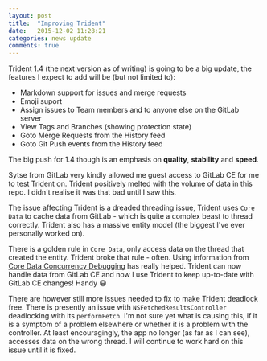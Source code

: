 ```yaml
---
layout: post
title:  "Improving Trident"
date:   2015-12-02 11:28:21
categories: news update
comments: true
---
```

Trident 1.4 (the next version as of writing) is going to be a big update, the features I expect to add will be (but not limited to):

- Markdown support for issues and merge requests
- Emoji suport
- Assign issues to Team members and to anyone else on the GitLab server
- View Tags and Branches (showing protection state)
- Goto Merge Requests from the History feed
- Goto Git Push events from the History feed

The big push for 1.4 though is an emphasis on **quality**, **stability** and **speed**.

Sytse from GitLab very kindly allowed me guest access to GitLab CE for me to test Trident on. Trident positively melted with the volume of data in this repo. I didn't realise it was that bad until I saw this.

The issue affecting Trident is a dreaded threading issue, Trident uses ```Core Data``` to cache data from GitLab - which is quite a complex beast to thread correctly. Trident also has a massive entity model (the biggest I've ever personally worked on).

There is a golden rule in ```Core Data```, only access data on the thread that created the entity. Trident broke that rule - often. Using information from [Core Data Concurrency Debugging](http://oleb.net/blog/2014/06/core-data-concurrency-debugging/) has really helped. Trident can now handle data from GitLab CE and now I use Trident to keep up-to-date with GitLab CE changes! Handy 😀

There are however still more issues needed to fix to make Trident deadlock free. There is presently an issue with ```NSFetchedResultsController``` deadlocking with its ```performFetch```. I'm not sure yet what is causing this, if it is a symptom of a problem elsewhere or whether it is a problem with the controller. At least encouragingly, the app no longer (as far as I can see), accesses data on the wrong thread. I will continue to work hard on this issue until it is fixed.   
